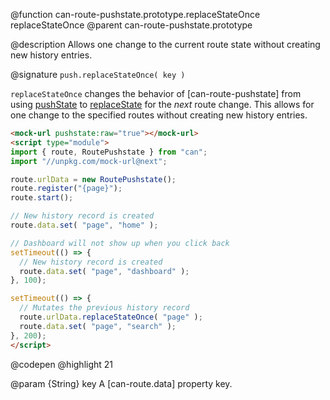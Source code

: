 @function can-route-pushstate.prototype.replaceStateOnce replaceStateOnce
@parent can-route-pushstate.prototype

@description Allows one change to the current route state without creating new history entries.

@signature `push.replaceStateOnce( key )`

  `replaceStateOnce` changes the behavior of [can-route-pushstate] from using [pushState](https://developer.mozilla.org/en-US/docs/Web/API/History_API#The_pushState()_method) to [replaceState](https://developer.mozilla.org/en-US/docs/Web/API/History_API#The_replaceState()_method) for the _next_ route change. This allows for one change to the specified routes without creating new history entries.

  ```html
  <mock-url pushstate:raw="true"></mock-url>
  <script type="module">
  import { route, RoutePushstate } from "can";
  import "//unpkg.com/mock-url@next";

  route.urlData = new RoutePushstate();
  route.register("{page}");
  route.start();

  // New history record is created
  route.data.set( "page", "home" ); 

  // Dashboard will not show up when you click back
  setTimeout(() => {
    // New history record is created
    route.data.set( "page", "dashboard" );
  }, 100);

  setTimeout(() => {
    // Mutates the previous history record
    route.urlData.replaceStateOnce( "page" );
    route.data.set( "page", "search" );
  }, 200);
  </script>
  ```
  @codepen
  @highlight 21

  @param {String} key A [can-route.data] property key.
